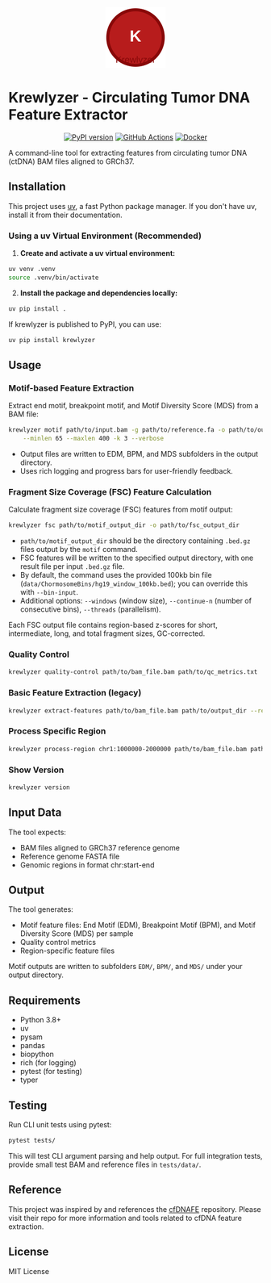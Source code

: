 <p align="center">
  <img src="krewlyzer/logo.svg" alt="Krewlyzer logo" width="120"/>
</p>

# Krewlyzer - Circulating Tumor DNA Feature Extractor

<p align="center">
  <a href="https://pypi.org/project/krewlyzer/"><img src="https://img.shields.io/pypi/v/krewlyzer.svg?color=blue" alt="PyPI version"></a>
  <a href="https://github.com/msk-acess/krewlyzer/actions"><img src="https://github.com//msk-acess/krewlyzer/workflows/CI/badge.svg" alt="GitHub Actions"></a>
  <a href="https://github.com//msk-acess/krewlyzer/pkgs/container/krewlyzer"><img src="https://img.shields.io/badge/docker-ready-blue.svg" alt="Docker"></a>
</p>

A command-line tool for extracting features from circulating tumor DNA (ctDNA) BAM files aligned to GRCh37.

## Installation

This project uses [uv](https://github.com/astral-sh/uv), a fast Python package manager. If you don't have uv, install it from their documentation.

### Using a uv Virtual Environment (Recommended)

1. **Create and activate a uv virtual environment:**

```bash
uv venv .venv
source .venv/bin/activate
```

2. **Install the package and dependencies locally:**

```bash
uv pip install .
```

If krewlyzer is published to PyPI, you can use:

```bash
uv pip install krewlyzer
```

## Usage

### Motif-based Feature Extraction

Extract end motif, breakpoint motif, and Motif Diversity Score (MDS) from a BAM file:

```bash
krewlyzer motif path/to/input.bam -g path/to/reference.fa -o path/to/output_dir \
    --minlen 65 --maxlen 400 -k 3 --verbose
```

- Output files are written to EDM, BPM, and MDS subfolders in the output directory.
- Uses rich logging and progress bars for user-friendly feedback.

### Fragment Size Coverage (FSC) Feature Calculation

Calculate fragment size coverage (FSC) features from motif output:

```bash
krewlyzer fsc path/to/motif_output_dir -o path/to/fsc_output_dir
```

- `path/to/motif_output_dir` should be the directory containing `.bed.gz` files output by the `motif` command.
- FSC features will be written to the specified output directory, with one result file per input `.bed.gz` file.
- By default, the command uses the provided 100kb bin file (`data/ChormosomeBins/hg19_window_100kb.bed`); you can override this with `--bin-input`.
- Additional options: `--windows` (window size), `--continue-n` (number of consecutive bins), `--threads` (parallelism).

Each FSC output file contains region-based z-scores for short, intermediate, long, and total fragment sizes, GC-corrected.

### Quality Control

```bash
krewlyzer quality-control path/to/bam_file.bam path/to/qc_metrics.txt
```

### Basic Feature Extraction (legacy)

```bash
krewlyzer extract-features path/to/bam_file.bam path/to/output_dir --reference-genome path/to/reference.fa
```

### Process Specific Region

```bash
krewlyzer process-region chr1:1000000-2000000 path/to/bam_file.bam path/to/region_features.txt
```

### Show Version

```bash
krewlyzer version
```

## Input Data

The tool expects:
- BAM files aligned to GRCh37 reference genome
- Reference genome FASTA file
- Genomic regions in format chr:start-end

## Output

The tool generates:
- Motif feature files: End Motif (EDM), Breakpoint Motif (BPM), and Motif Diversity Score (MDS) per sample
- Quality control metrics
- Region-specific feature files

Motif outputs are written to subfolders `EDM/`, `BPM/`, and `MDS/` under your output directory.

## Requirements

- Python 3.8+
- uv
- pysam
- pandas
- biopython
- rich (for logging)
- pytest (for testing)
- typer

## Testing

Run CLI unit tests using pytest:

```bash
pytest tests/
```

This will test CLI argument parsing and help output. For full integration tests, provide small test BAM and reference files in `tests/data/`.


## Reference

This project was inspired by and references the [cfDNAFE](https://github.com/Cuiwanxin1998/cfDNAFE) repository. Please visit their repo for more information and tools related to cfDNA feature extraction.

## License

MIT License
